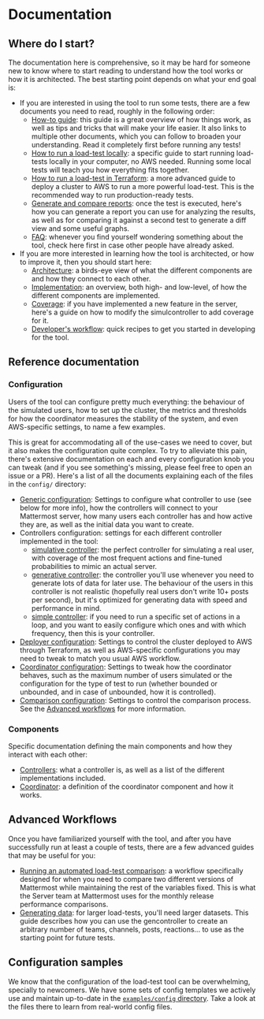 # Documentation

## Where do I start?

The documentation here is comprehensive, so it may be hard for someone new to know where to start reading to understand how the tool works or how it is architected. The best starting point depends on what your end goal is:

- If you are interested in using the tool to run some tests, there are a few documents you need to read, roughly in the following order:
    - [How-to guide](load-test-how-to-use.md): this guide is a great overview of how things work, as well as tips and tricks that will make your life easier. It also links to multiple other documents, which you can follow to broaden your understanding. Read it completely first before running any tests!
    - [How to run a load-test locally](local_loadtest.md): a specific guide to start running load-tests locally in your computer, no AWS needed. Running some local tests will teach you how everything fits together.
    - [How to run a load-test in Terraform](terraform_loadtest.md): a more advanced guide to deploy a cluster to AWS to run a more powerful load-test. This is the recommended way to run production-ready tests.
    - [Generate and compare reports](compare.md): once the test is executed, here's how you can generate a report you can use for analyzing the results, as well as for comparing it against a second test to generate a diff view and some useful graphs.
    - [FAQ](faq.md): whenever you find yourself wondering something about the tool, check here first in case other people have already asked.
- If you are more interested in learning how the tool is architected, or how to improve it, then you should start here:
    - [Architecture](loadtest_system.md): a birds-eye view of what the different components are and how they connect to each other.
    - [Implementation](implementation.md): an overview, both high- and low-level, of how the different components are implemented.
    - [Coverage](coverage.md): if you have implemented a new feature in the server, here's a guide on how to modify the simulcontroller to add coverage for it.
    - [Developer's workflow](developing.md): quick recipes to get you started in developing for the tool.
    
## Reference documentation

### Configuration

Users of the tool can configure pretty much everything: the behaviour of the simulated users, how to set up the cluster, the metrics and thresholds for how the coordinator measures the stability of the system, and even AWS-specific settings, to name a few examples.

This is great for accommodating all of the use-cases we need to cover, but it also makes the configuration quite complex. To try to alleviate this pain, there's extensive documentation on each and every configuration knob you can tweak (and if you see something's missing, please feel free to open an issue or a PR). Here's a list of all the documents explaining each of the files in the `config/` directory:

- [Generic configuration](config/config.md): Settings to configure what controller to use (see below for more info), how the controllers will connect to your Mattermost server, how many users each controller has and how active they are, as well as the initial data you want to create.
- Controllers configuration: settings for each different controller implemented in the tool:
    - [simulative controller](config/simulcontroller.md): the perfect controller for simulating a real user, with coverage of the most frequent actions and fine-tuned probabilities to mimic an actual server.
    - [generative controller](config/gencontroller.md): the controller you'll use whenever you need to generate lots of data for later use. The behaviour of the users in this controller is not realistic (hopefully real users don't write 10+ posts per second), but it's optimized for generating data with speed and performance in mind.
    - [simple controller](config/simplecontroller.md): if you need to run a specific set of actions in a loop, and you want to easily configure which ones and with which frequency, then this is your controller.
- [Deployer configuration](config/deployer.md): Settings to control the cluster deployed to AWS through Terraform, as well as AWS-specific configurations you may need to tweak to match you usual AWS workflow.
- [Coordinator configuration](config/coordinator.md): Settings to tweak how the coordinator behaves, such as the maximum number of users simulated or the configuration for the type of test to run (whether bounded or unbounded, and in case of unbounded, how it is controlled).
- [Comparison configuration](config/comparison.md): Settings to control the comparison process. See the [Advanced workflows](#advanced-workflows) for more information.

### Components

Specific documentation defining the main components and how they interact with each other:

- [Controllers](controllers.md): what a controller is, as well as a list of the different implementations included.
- [Coordinator](coordinator.md): a definition of the coordinator component and how it works.

## Advanced Workflows

Once you have familiarized yourself with the tool, and after you have successfully run at least a couple of tests, there are a few advanced guides that may be useful for you:

- [Running an automated load-test comparison](comparison.md): a workflow specifically designed for when you need to compare two different versions of Mattermost while maintaining the rest of the variables fixed. This is what the Server team at Mattermost uses for the monthly release performance comparisons.
- [Generating data](generating-data.md): for larger load-tests, you'll need larger datasets. This guide describes how you can use the gencontroller to create an arbitrary number of teams, channels, posts, reactions... to use as the starting point for future tests.


## Configuration samples

We know that the configuration of the load-test tool can be overwhelming, specially to newcomers. We have some sets of config templates we actively use and maintain up-to-date in the [`examples/config` directory](../examples/config). Take a look at the files there to learn from real-world config files.
